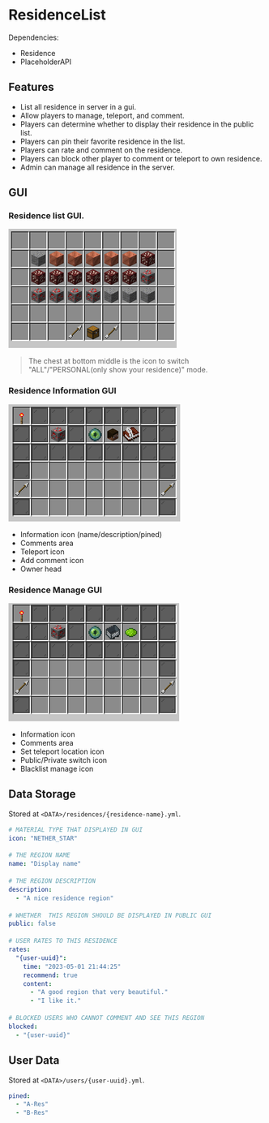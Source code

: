 # ResidenceList

Dependencies:

- Residence
- PlaceholderAPI

## Features

- List all residence in server in a gui.
- Allow players to manage, teleport, and comment.
- Players can determine whether to display their residence in the public list.
- Players can pin their favorite residence in the list.
- Players can rate and comment on the residence.
- Players can block other player to comment or teleport to own residence.
- Admin can manage all residence in the server.

## GUI

### Residence list GUI.

![list](images/LIST.png)

> The chest at bottom middle is the icon to switch "ALL"/"PERSONAL(only show your residence)" mode.

### Residence Information GUI

![info](images/INFO.png)

- Information icon (name/description/pined)
- Comments area
- Teleport icon
- Add comment icon
- Owner head

### Residence Manage GUI

![manage](images/MANAGE.png)

- Information icon
- Comments area
- Set teleport location icon
- Public/Private switch icon
- Blacklist manage icon

## Data Storage

Stored at `<DATA>/residences/{residence-name}.yml`.

```yaml
# MATERIAL TYPE THAT DISPLAYED IN GUI
icon: "NETHER_STAR"

# THE REGION NAME
name: "Display name"

# THE REGION DESCRIPTION
description:
  - "A nice residence region"

# WHETHER  THIS REGION SHOULD BE DISPLAYED IN PUBLIC GUI
public: false

# USER RATES TO THIS RESIDENCE
rates:
  "{user-uuid}":
    time: "2023-05-01 21:44:25"
    recommend: true
    content:
      - "A good region that very beautiful."
      - "I like it."

# BLOCKED USERS WHO CANNOT COMMENT AND SEE THIS REGION
blocked:
  - "{user-uuid}"
```

## User Data

Stored at `<DATA>/users/{user-uuid}.yml`.

```yaml
pined:
  - "A-Res"
  - "B-Res"
```